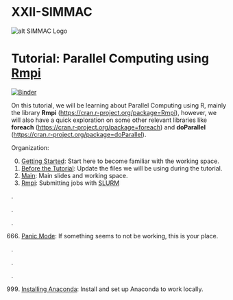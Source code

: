 # XXII-SIMMAC
![alt SIMMAC Logo](http://simmac.ucr.ac.cr/images/SIMMAC/Images/Inicio/2.png)

# Tutorial: Parallel Computing using [Rmpi](https://cran.r-project.org/web/packages/Rmpi/index.html)

[![Binder](https://mybinder.org/badge_logo.svg)](https://mybinder.org/v2/gh/villegar/xxii-simmac/master?filepath=HPCwRmpi.ipynb)

On this tutorial, we will be learning about Parallel Computing using R, mainly the library __Rmpi__ (https://cran.r-project.org/package=Rmpi), however, we will also have a quick exploration on some other relevant libraries like __foreach__ (https://cran.r-project.org/package=foreach) and __doParallel__ (https://cran.r-project.org/package=doParallel).


Organization:

0. [Getting Started](0.GettingStarted.md): Start here to become familiar with the working space.
1. [Before the Tutorial](1.BeforeTheTutorial.md): Update the files we will be using during the tutorial.
2. [Main](2.Main.ipynb): Main slides and working space.
3. [Rmpi](3.Rmpi.ipynb): Submitting jobs with [SLURM](https://slurm.schedmd.com)

.

.

.

666. [Panic Mode](666.PanicMode.md): If something seems to not be working, this is your place.

.

.

.

999. [Installing Anaconda](999.InstallingAnaconda.md): Install and set up Anaconda to work locally.
